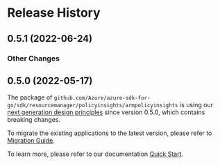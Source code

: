 # Release History

## 0.5.1 (2022-06-24)
### Other Changes


## 0.5.0 (2022-05-17)

The package of `github.com/Azure/azure-sdk-for-go/sdk/resourcemanager/policyinsights/armpolicyinsights` is using our [next generation design principles](https://azure.github.io/azure-sdk/general_introduction.html) since version 0.5.0, which contains breaking changes.

To migrate the existing applications to the latest version, please refer to [Migration Guide](https://aka.ms/azsdk/go/mgmt/migration).

To learn more, please refer to our documentation [Quick Start](https://aka.ms/azsdk/go/mgmt).